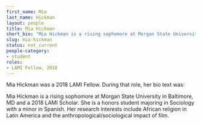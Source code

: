 ```yaml
---
first_name: Mia
last_name: Hickman
layout: people
title: Mia Hickman
short_bio: "Mia Hickman is a rising sophomore at Morgan State University in Baltimore, MD and a 2018 LAMI Scholar."
slug: mia-hickman
status: not_current
people-category:
- student
roles:
- LAMI Fellow, 2018
---
```

Mia Hickman was a 2018 LAMI Fellow. During that role, her bio text was:

Mia Hickman is a rising sophomore at Morgan State University in Baltimore, MD and a 2018 LAMI Scholar. She is a honors student majoring in Sociology with a minor in Spanish. Her research interests include African religion in Latin America and the anthropological/sociological impact of film.
